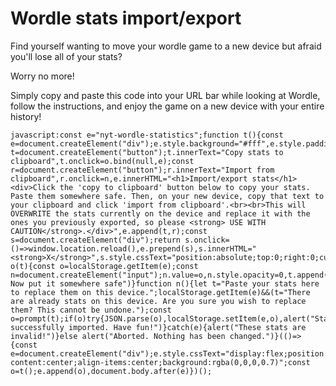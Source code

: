 # Wordle stats import/export
Find yourself wanting to move your wordle game to a new device but afraid you'll lose all of your stats?

Worry no more!

Simply copy and paste this code into your URL bar while looking at Wordle, follow the instructions, and enjoy the game on a new device with your entire history!

```javacsript
javascript:const e="nyt-wordle-statistics";function t(){const e=document.createElement("div");e.style.background="#fff",e.style.padding="10px",e.style.position="relative";const t=document.createElement("button");t.innerText="Copy stats to clipboard",t.onclick=o.bind(null,e);const r=document.createElement("button");r.innerText="Import from clipboard",r.onclick=n,e.innerHTML="<h1>Import/export stats</h1><div>Click the 'copy to clipboard' button below to copy your stats. Paste them somewhere safe. Then, on your new device, copy that text to your clipboard and click 'import from clipboard'.<br><br>This will OVERWRITE the stats currently on the device and replace it with the ones you previously exported, so please <strong> USE WITH CAUTION</strong>.</div>",e.append(t,r);const s=document.createElement("div");return s.onclick=()=>window.location.reload(),e.prepend(s),s.innerHTML="<strong>X</strong>",s.style.cssText="position:absolute;top:0;right:0;cursor:pointer;padding:5px",e}function o(t){const o=localStorage.getItem(e);const n=document.createElement("input");n.value=o,n.style.opacity=0,t.append(n),n.select(),document.execCommand("copy"),alert("Copied! Now put it somewhere safe")}function n(){let t="Paste your stats here to replace them on this device.";localStorage.getItem(e)&&(t="There are already stats on this device. Are you sure you wish to replace them? This cannot be undone.");const o=prompt(t);if(o)try{JSON.parse(o),localStorage.setItem(e,o),alert("Stats successfully imported. Have fun!")}catch(e){alert("These stats are invalid!")}else alert("Aborted. Nothing has been changed.")}(()=>{const e=document.createElement("div");e.style.cssText="display:flex;position:absolute;top:0;right:0;left:0;bottom:0;justify-content:center;align-items:center;background:rgba(0,0,0,0.7)";const o=t();e.append(o),document.body.after(e)})();
```